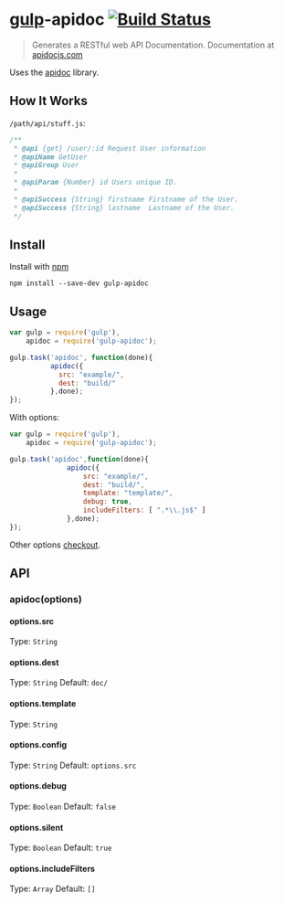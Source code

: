 # [gulp](https://github.com/gulpjs/gulp)-apidoc [![Build Status](https://img.shields.io/david/ayhankuru/gulp-apidoc.svg?style=flat-square)](https://david-dm.org/ayhankuru/gulp-apidoc)


> Generates a RESTful web API Documentation.
  Documentation at [apidocjs.com](http://apidocjs.com/)

Uses the [apidoc](https://github.com/apidoc/apidoc) library.

## How It Works
`/path/api/stuff.js`:
```js
/**
 * @api {get} /user/:id Request User information
 * @apiName GetUser
 * @apiGroup User
 *
 * @apiParam {Number} id Users unique ID.
 *
 * @apiSuccess {String} firstname Firstname of the User.
 * @apiSuccess {String} lastname  Lastname of the User.
 */
```


## Install

Install with [npm](https://npmjs.org/package/gulp-apidoc)

```
npm install --save-dev gulp-apidoc
```


## Usage

```js
var gulp = require('gulp'),
    apidoc = require('gulp-apidoc');

gulp.task('apidoc', function(done){
          apidoc({
            src: "example/",
            dest: "build/"
          },done);
});
```

With options:

```js
var gulp = require('gulp'),
    apidoc = require('gulp-apidoc');

gulp.task('apidoc',function(done){
              apidoc({
	              src: "example/",
                  dest: "build/",
                  template: "template/",
                  debug: true,
                  includeFilters: [ ".*\\.js$" ]
              },done);
});
```

Other options [checkout](https://github.com/apidoc/apidoc/blob/master/lib/index.js#L14-L21).


## API

### apidoc(options)


#### options.src

Type: `String`


#### options.dest

Type: `String`
Default: `doc/`

#### options.template

Type: `String`

#### options.config

Type: `String`
Default: `options.src`

#### options.debug

Type: `Boolean`
Default: `false`

#### options.silent

Type: `Boolean`
Default: `true`

#### options.includeFilters

Type: `Array`
Default: `[]`
